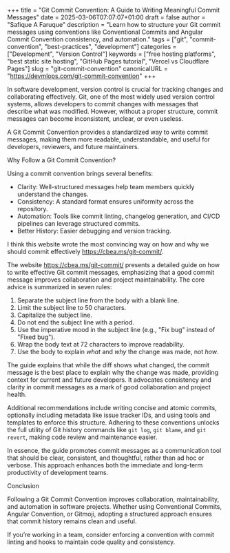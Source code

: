 +++
title = "Git Commit Convention: A Guide to Writing Meaningful Commit Messages"
date = 2025-03-06T07:07:07+01:00
draft = false
author = "Safique A Faruque"
description = "Learn how to structure your Git commit messages using conventions like Conventional Commits and Angular Commit Convention consistency, and automation."
tags = ["git", "commit-convention", "best-practices", "development"]
categories = ["Development", "Version Control"]
keywords = ["free hosting platforms", "best static site hosting", "GitHub Pages tutorial", "Vercel vs Cloudflare Pages"]
slug = "git-commit-convention"
canonicalURL = "https://devmlops.com/git-commit-convention"
+++

In software development, version control is crucial for tracking changes and collaborating effectively. Git, one of the most widely used version control systems, allows developers to commit changes with messages that describe what was modified. However, without a proper structure, commit messages can become inconsistent, unclear, or even useless.

A Git Commit Convention provides a standardized way to write commit messages, making them more readable, understandable, and useful for developers, reviewers, and future maintainers.

Why Follow a Git Commit Convention?

Using a commit convention brings several benefits:
* Clarity: Well-structured messages help team members quickly understand the changes.
* Consistency: A standard format ensures uniformity across the repository.
* Automation: Tools like commit linting, changelog generation, and CI/CD pipelines can leverage structured commits.
* Better History: Easier debugging and version tracking.

I think this website wrote the most convincing way on how and why we should commit effectively https://cbea.ms/git-commit/.

The website https://cbea.ms/git-commit/ presents a detailed guide on how to write effective Git commit messages, emphasizing that a good commit message improves collaboration and project maintainability. The core advice is summarized in seven rules:

1. Separate the subject line from the body with a blank line.
2. Limit the subject line to 50 characters.
3. Capitalize the subject line.
4. Do not end the subject line with a period.
5. Use the imperative mood in the subject line (e.g., "Fix bug" instead of "Fixed bug").
6. Wrap the body text at 72 characters to improve readability.
7. Use the body to explain *what* and *why* the change was made, not *how*.

The guide explains that while the diff shows what changed, the commit message is the best place to explain why the change was made, providing context for current and future developers. It advocates consistency and clarity in commit messages as a mark of good collaboration and project health.

Additional recommendations include writing concise and atomic commits, optionally including metadata like issue tracker IDs, and using tools and templates to enforce this structure. Adhering to these conventions unlocks the full utility of Git history commands like `git log`, `git blame`, and `git revert`, making code review and maintenance easier.

In essence, the guide promotes commit messages as a communication tool that should be clear, consistent, and thoughtful, rather than ad hoc or verbose. This approach enhances both the immediate and long-term productivity of development teams.

Conclusion

Following a Git Commit Convention improves collaboration, maintainability, and automation in software projects. Whether using Conventional Commits, Angular Convention, or Gitmoji, adopting a structured approach ensures that commit history remains clean and useful.

If you’re working in a team, consider enforcing a convention with commit linting and hooks to maintain code quality and consistency.
